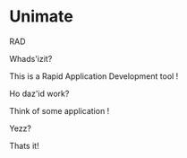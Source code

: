 # Unimate
RAD

Whads'izit? 

This is a Rapid Application Development tool !

Ho daz'id work?

Think of some application !

Yezz?

Thats it!

